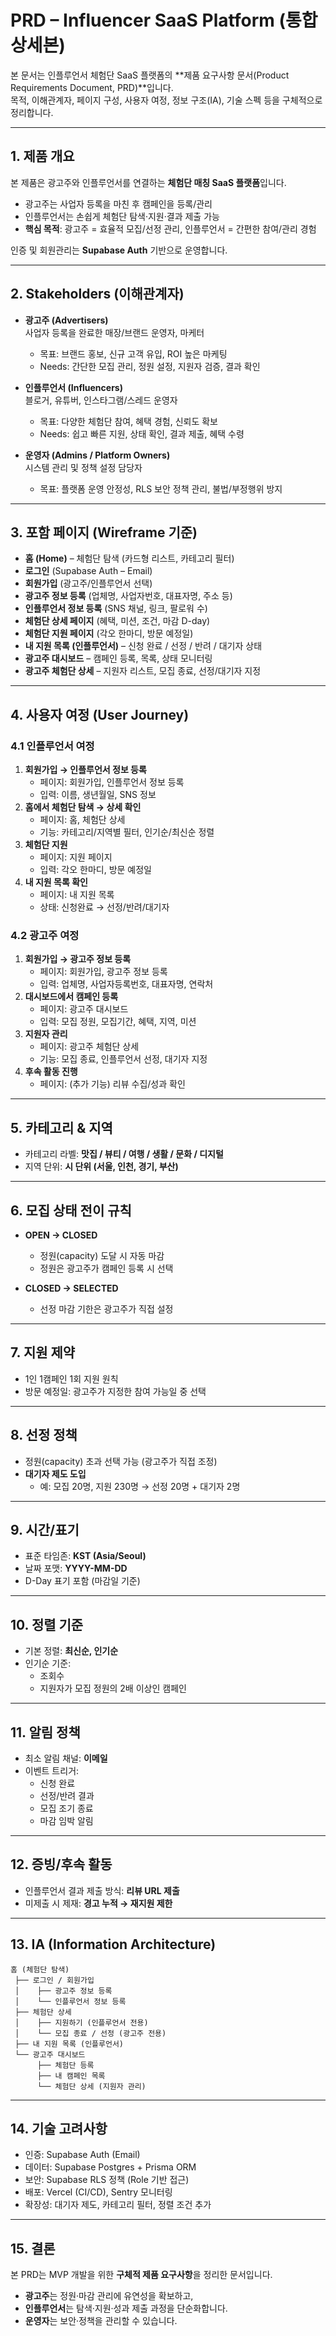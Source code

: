 # PRD – Influencer SaaS Platform (통합 상세본)

본 문서는 인플루언서 체험단 SaaS 플랫폼의 **제품 요구사항 문서(Product Requirements Document, PRD)**입니다.  
목적, 이해관계자, 페이지 구성, 사용자 여정, 정보 구조(IA), 기술 스펙 등을 구체적으로 정리합니다.

---

## 1. 제품 개요

본 제품은 광고주와 인플루언서를 연결하는 **체험단 매칭 SaaS 플랫폼**입니다.  
- 광고주는 사업자 등록을 마친 후 캠페인을 등록/관리  
- 인플루언서는 손쉽게 체험단 탐색·지원·결과 제출 가능  
- **핵심 목적**: 광고주 = 효율적 모집/선정 관리, 인플루언서 = 간편한 참여/관리 경험  

인증 및 회원관리는 **Supabase Auth** 기반으로 운영합니다.

---

## 2. Stakeholders (이해관계자)

- **광고주 (Advertisers)**  
  사업자 등록을 완료한 매장/브랜드 운영자, 마케터  
  - 목표: 브랜드 홍보, 신규 고객 유입, ROI 높은 마케팅  
  - Needs: 간단한 모집 관리, 정원 설정, 지원자 검증, 결과 확인  

- **인플루언서 (Influencers)**  
  블로거, 유튜버, 인스타그램/스레드 운영자  
  - 목표: 다양한 체험단 참여, 혜택 경험, 신뢰도 확보  
  - Needs: 쉽고 빠른 지원, 상태 확인, 결과 제출, 혜택 수령  

- **운영자 (Admins / Platform Owners)**  
  시스템 관리 및 정책 설정 담당자  
  - 목표: 플랫폼 운영 안정성, RLS 보안 정책 관리, 불법/부정행위 방지  

---

## 3. 포함 페이지 (Wireframe 기준)

- **홈 (Home)** – 체험단 탐색 (카드형 리스트, 카테고리 필터)  
- **로그인** (Supabase Auth – Email)  
- **회원가입** (광고주/인플루언서 선택)  
- **광고주 정보 등록** (업체명, 사업자번호, 대표자명, 주소 등)  
- **인플루언서 정보 등록** (SNS 채널, 링크, 팔로워 수)  
- **체험단 상세 페이지** (혜택, 미션, 조건, 마감 D-day)  
- **체험단 지원 페이지** (각오 한마디, 방문 예정일)  
- **내 지원 목록 (인플루언서)** – 신청 완료 / 선정 / 반려 / 대기자 상태  
- **광고주 대시보드** – 캠페인 등록, 목록, 상태 모니터링  
- **광고주 체험단 상세** – 지원자 리스트, 모집 종료, 선정/대기자 지정  

---

## 4. 사용자 여정 (User Journey)

### 4.1 인플루언서 여정
1. **회원가입 → 인플루언서 정보 등록**  
   - 페이지: 회원가입, 인플루언서 정보 등록  
   - 입력: 이름, 생년월일, SNS 정보  
2. **홈에서 체험단 탐색 → 상세 확인**  
   - 페이지: 홈, 체험단 상세  
   - 기능: 카테고리/지역별 필터, 인기순/최신순 정렬  
3. **체험단 지원**  
   - 페이지: 지원 페이지  
   - 입력: 각오 한마디, 방문 예정일  
4. **내 지원 목록 확인**  
   - 페이지: 내 지원 목록  
   - 상태: 신청완료 → 선정/반려/대기자  

### 4.2 광고주 여정
1. **회원가입 → 광고주 정보 등록**  
   - 페이지: 회원가입, 광고주 정보 등록  
   - 입력: 업체명, 사업자등록번호, 대표자명, 연락처  
2. **대시보드에서 캠페인 등록**  
   - 페이지: 광고주 대시보드  
   - 입력: 모집 정원, 모집기간, 혜택, 지역, 미션  
3. **지원자 관리**  
   - 페이지: 광고주 체험단 상세  
   - 기능: 모집 종료, 인플루언서 선정, 대기자 지정  
4. **후속 활동 진행**  
   - 페이지: (추가 기능) 리뷰 수집/성과 확인  

---

## 5. 카테고리 & 지역

- 카테고리 라벨: **맛집 / 뷰티 / 여행 / 생활 / 문화 / 디지털**  
- 지역 단위: **시 단위 (서울, 인천, 경기, 부산)**  

---

## 6. 모집 상태 전이 규칙

- **OPEN → CLOSED**  
  - 정원(capacity) 도달 시 자동 마감  
  - 정원은 광고주가 캠페인 등록 시 선택  

- **CLOSED → SELECTED**  
  - 선정 마감 기한은 광고주가 직접 설정  

---

## 7. 지원 제약

- 1인 1캠페인 1회 지원 원칙  
- 방문 예정일: 광고주가 지정한 참여 가능일 중 선택  

---

## 8. 선정 정책

- 정원(capacity) 초과 선택 가능 (광고주가 직접 조정)  
- **대기자 제도 도입**  
  - 예: 모집 20명, 지원 230명 → 선정 20명 + 대기자 2명  

---

## 9. 시간/표기

- 표준 타임존: **KST (Asia/Seoul)**  
- 날짜 포맷: **YYYY-MM-DD**  
- D-Day 표기 포함 (마감일 기준)  

---

## 10. 정렬 기준

- 기본 정렬: **최신순, 인기순**  
- 인기순 기준:  
  - 조회수  
  - 지원자가 모집 정원의 2배 이상인 캠페인  

---

## 11. 알림 정책

- 최소 알림 채널: **이메일**  
- 이벤트 트리거:  
  - 신청 완료  
  - 선정/반려 결과  
  - 모집 조기 종료  
  - 마감 임박 알림  

---

## 12. 증빙/후속 활동

- 인플루언서 결과 제출 방식: **리뷰 URL 제출**  
- 미제출 시 제재: **경고 누적 → 재지원 제한**  

---

## 13. IA (Information Architecture)

```plaintext
홈 (체험단 탐색)
 ├── 로그인 / 회원가입
 │    ├── 광고주 정보 등록
 │    └── 인플루언서 정보 등록
 ├── 체험단 상세
 │    ├── 지원하기 (인플루언서 전용)
 │    └── 모집 종료 / 선정 (광고주 전용)
 ├── 내 지원 목록 (인플루언서)
 └── 광고주 대시보드
      ├── 체험단 등록
      ├── 내 캠페인 목록
      └── 체험단 상세 (지원자 관리)
```

---

## 14. 기술 고려사항

- 인증: Supabase Auth (Email)  
- 데이터: Supabase Postgres + Prisma ORM  
- 보안: Supabase RLS 정책 (Role 기반 접근)  
- 배포: Vercel (CI/CD), Sentry 모니터링  
- 확장성: 대기자 제도, 카테고리 필터, 정렬 조건 추가  

---

## 15. 결론

본 PRD는 MVP 개발을 위한 **구체적 제품 요구사항**을 정리한 문서입니다.  
- **광고주**는 정원·마감 관리에 유연성을 확보하고,  
- **인플루언서**는 탐색·지원·성과 제출 과정을 단순화합니다.  
- **운영자**는 보안·정책을 관리할 수 있습니다.  
